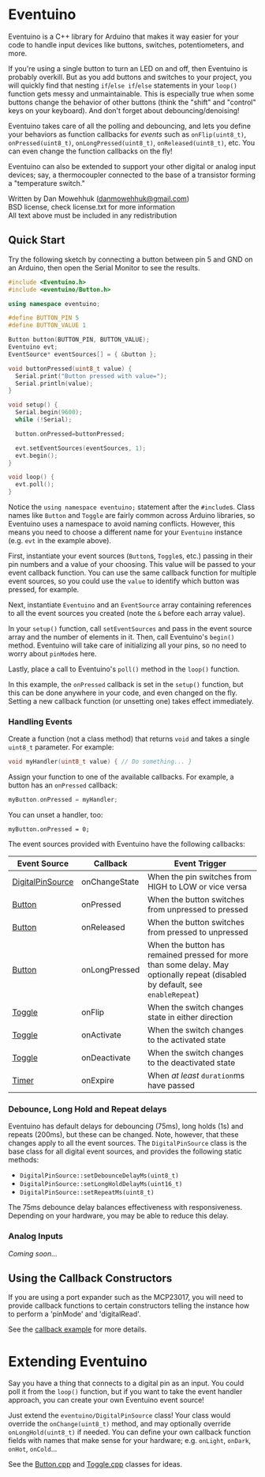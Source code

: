 # Eventuino

Eventuino is a C++ library for Arduino that makes it way easier for your code
to handle input devices like buttons, switches, potentiometers, and more.

If you're using a single button to turn an LED on and off, then Eventuino is
probably overkill. But as you add buttons and switches to your project, you 
will quickly find that nesting `if`/`else if`/`else` statements in your
`loop()` function gets messy and unmaintainable. This is especially true when
some buttons change the behavior of other buttons (think the "shift" and
"control" keys on your keyboard). And don't forget about debouncing/denoising!

Eventuino takes care of all the polling and debouncing, and lets you define 
your behaviors as function callbacks for _events_ such as `onFlip(uint8_t)`, 
`onPressed(uint8_t)`, `onLongPressed(uint8_t)`, `onReleased(uint8_t)`, etc. 
You can even change the function callbacks on the fly!

Eventuino can also be extended to support your other digital or analog input
devices; say, a thermocoupler connected to the base of a transistor forming
a "temperature switch."

Written by Dan Mowehhuk (danmowehhuk@gmail.com)\
BSD license, check license.txt for more information\
All text above must be included in any redistribution

## Quick Start

Try the following sketch by connecting a button between pin 5 and GND on an
Arduino, then open the Serial Monitor to see the results.

```cpp
#include <Eventuino.h>
#include <eventuino/Button.h>

using namespace eventuino;

#define BUTTON_PIN 5
#define BUTTON_VALUE 1

Button button(BUTTON_PIN, BUTTON_VALUE); 
Eventuino evt;
EventSource* eventSources[] = { &button };

void buttonPressed(uint8_t value) {
  Serial.print("Button pressed with value=");
  Serial.println(value);
}

void setup() {
  Serial.begin(9600);
  while (!Serial);

  button.onPressed=buttonPressed;

  evt.setEventSources(eventSources, 1);
  evt.begin();
}

void loop() {
  evt.poll();
}

```

Notice the `using namespace eventuino;` statement after the `#include`s. Class 
names like `Button` and `Toggle` are fairly common across Arduino libraries, 
so Eventuino uses a namespace to avoid naming conflicts. However, this means 
you need to choose a different name for your `Eventuino` instance (e.g. `evt`
in the example above).

First, instantiate your event sources (`Button`s, `Toggle`s, etc.) passing in
their pin numbers and a value of your choosing. This value will be passed to
your event callback function. You can use the same callback function for
multiple event sources, so you could use the `value` to identify which button
was pressed, for example.

Next, instantiate `Eventuino` and an `EventSource` array containing references
to all the event sources you created (note the `&` before each array value).

In your `setup()` function, call `setEventSources` and pass in the event source
array and the number of elements in it. Then, call Eventuino's `begin()` 
method. Eventuino will take care of initializing all your pins, so no need to 
worry about `pinMode`s here.

Lastly, place a call to Eventuino's `poll()` method in the `loop()` function.

In this example, the `onPressed` callback is set in the `setup()` function, 
but this can be done anywhere in your code, and even changed on the fly.
Setting a new callback function (or unsetting one) takes effect immediately.

### Handling Events

Create a function (not a class method) that returns `void` and takes a 
single `uint8_t` parameter. For example:
```c
void myHandler(uint8_t value) { // Do something... }
```

Assign your function to one of the available callbacks. For example, a button
has an `onPressed` callback:
```c
myButton.onPressed = myHandler;
```

You can unset a handler, too:
```
myButton.onPressed = 0;
```

The event sources provided with Eventuino have the following callbacks:

| Event Source | Callback | Event Trigger |
| ------------ | -------- | ------- |
| [DigitalPinSource](src/eventuino/DigitalPinSource.h) | onChangeState | When the pin switches from HIGH to LOW or vice versa |
| [Button](src/eventuino/Button.h) | onPressed | When the button switches from unpressed to pressed |
| [Button](src/eventuino/Button.h) | onReleased | When the button switches from pressed to unpressed |
| [Button](src/eventuino/Button.h) | onLongPressed | When the button has remained pressed for more than some delay. May optionally repeat (disabled by default, see `enableRepeat`) |
| [Toggle](src/eventuino/Toggle.h) | onFlip | When the switch changes state in either direction |
| [Toggle](src/eventuino/Toggle.h) | onActivate | When the switch changes to the activated state |
| [Toggle](src/eventuino/Toggle.h) | onDeactivate | When the switch changes to the deactivated state |
| [Timer](src/eventuino/Timer.h) | onExpire | When *at least* `duration`ms have passed |

### Debounce, Long Hold and Repeat delays

Eventuino has default delays for debouncing (75ms), long holds (1s) and repeats (200ms), but these can be changed.
Note, however, that these changes apply to all the event sources. The `DigitalPinSource` class is the base class for all digital event sources, and provides the following static methods:
- `DigitalPinSource::setDebounceDelayMs(uint8_t)`
- `DigitalPinSource::setLongHoldDelayMs(uint16_t)`
- `DigitalPinSource::setRepeatMs(uint8_t)`

The 75ms debounce delay balances effectiveness with responsiveness. Depending on your
hardware, you may be able to reduce this delay.

### Analog Inputs

_Coming soon..._


## Using the Callback Constructors

If you are using a port expander such as the MCP23017, you will need to provide 
callback functions to certain constructors telling the instance how to perform a
'pinMode' and 'digitalRead'.

See the [callback example](examples/button_with_callbacks/button_with_callbacks.ino)
for more details.


# Extending Eventuino

Say you have a thing that connects to a digital pin as an input. You could poll it
from the `loop()` function, but if you want to take the event handler approach, you
can create your own Eventuino event source!

Just extend the `eventuino/DigitalPinSource` class! Your class would override the 
`onChange(uint8_t)` method, and may optionally override `onLongHold(uint8_t)`
if needed. You can define your own callback function fields with names that make
sense for your hardware; e.g. `onLight`, `onDark`, `onHot`, `onCold`...

See the [Button.cpp](src/eventuino/Button.cpp) and [Toggle.cpp](src/eventuino/Toggle.cpp)
classes for ideas.
